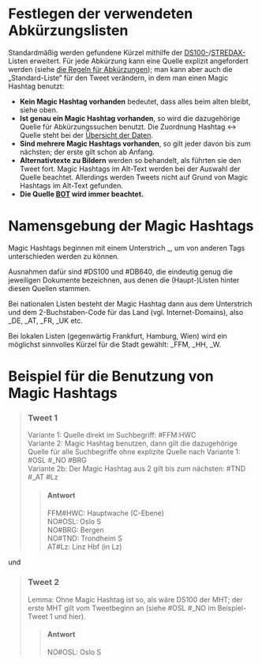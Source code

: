 Festlegen der verwendeten Abkürzungslisten
==========================================

Standardmäßig werden gefundene Kürzel mithilfe der
[DS100-](/dumps/orte_de.html)/[STREDAX-](/dumps/strecken_de.html)Listen erweitert.
Für jede Abkürzung kann eine Quelle explizit angefordert werden (siehe
[die Regeln für Abkürzungen](/finde-lang.html)); man kann aber auch die
„Standard-Liste“ für den Tweet verändern, in dem man einen Magic Hashtag
benutzt:

- __Kein Magic Hashtag vorhanden__ bedeutet, dass alles beim alten
  bleibt, siehe oben.
- __Ist genau ein Magic Hashtag vorhanden__, so wird die dazugehörige
  Quelle für Abkürzungssuchen benutzt. Die Zuordnung Hashtag ↔ Quelle
  steht bei der [Übersicht der Daten](/copyright.html).
- __Sind mehrere Magic Hashtags vorhanden__, so gilt jeder davon bis zum
  nächsten; der erste gilt schon ab Anfang.
- __Alternativtexte zu Bildern__ werden so behandelt, als führten sie
  den Tweet fort. Magic Hashtags im Alt-Text werden bei der Auswahl der
  Quelle beachtet. Allerdings werden Tweets nicht auf Grund von Magic
  Hashtags im Alt-Text gefunden.
- __Die Quelle [BOT](/dumps/gimmick.html) wird immer beachtet.__

Namensgebung der Magic Hashtags
===============================

Magic Hashtags beginnen mit einem Unterstrich \_, um von anderen Tags
unterschieden werden zu können.

Ausnahmen dafür sind \#DS100 und \#DB640, die eindeutig genug die
jeweiligen Dokumente bezeichnen, aus denen die (Haupt-)Listen hinter
diesen Quellen stammen.

Bei nationalen Listen besteht der Magic Hashtag dann aus dem Unterstrich
und dem 2-Buchstaben-Code für das Land (vgl. Internet-Domains), also
\_DE, \_AT, \_FR, \_UK etc.

Bei lokalen Listen (gegenwärtig Frankfurt, Hamburg, Wien) wird ein
möglichst sinnvolles Kürzel für die Stadt gewählt: \_FFM, \_HH, \_W.

Beispiel für die Benutzung von Magic Hashtags
=============================================

> ### Tweet 1
> Variante 1: Quelle direkt im Suchbegriff: \#FFM:HWC<br/>
> Variante 2: Magic Hashtag benutzen, dann gilt die dazugehörige
> Quelle für alle Suchbegriffe ohne explizite Quelle nach Variante 1:
> \#OSL \#\_NO \#BRG<br/>
> Variante 2b: Der Magic Hashtag aus 2 gilt bis zum nächsten: \#TND
> \#\_AT \#Lz
>
>> #### Antwort
>> FFM#HWC: Hauptwache (C-Ebene)<br/>
>> NO#OSL: Oslo S<br/>
>> NO#BRG: Bergen<br/>
>> NO#TND: Trondheim S<br/>
>> AT#Lz: Linz Hbf (in Lz)<br/>

und
> ### Tweet 2
> Lemma: Ohne Magic Hashtag ist so, als wäre DS100 der MHT; der erste
> MHT gilt vom Tweetbeginn an (siehe \#OSL \#\_NO im Beispiel-Tweet 1
> und hier).
>
>> #### Antwort
>> NO#OSL: Oslo S
